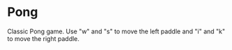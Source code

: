 # Pong
Classic Pong game. Use "w" and "s" to move the left paddle and "i" and "k" to move the right paddle. 

